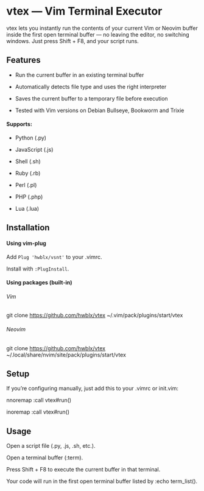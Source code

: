 # vtex — Vim Terminal Executor

vtex lets you instantly run the contents of your current Vim or Neovim buffer inside the first open terminal buffer — no leaving the editor, no switching windows.
Just press Shift + F8, and your script runs.

## Features

- Run the current buffer in an existing terminal buffer

- Automatically detects file type and uses the right interpreter

- Saves the current buffer to a temporary file before execution

- Tested with Vim versions on Debian Bullseye, Bookworm and Trixie

#### Supports:

- Python (.py)

- JavaScript (.js)

- Shell (.sh)

- Ruby (.rb)

- Perl (.pl)

- PHP (.php)

- Lua (.lua)

## Installation

#### Using vim-plug

Add `Plug 'hwblx/vsnt'` to your .vimrc.

Install with `:PlugInstall`.

#### Using packages (built-in)

###### Vim

git clone https://github.com/hwblx/vtex ~/.vim/pack/plugins/start/vtex

###### Neovim

git clone https://github.com/hwblx/vtex ~/.local/share/nvim/site/pack/plugins/start/vtex

## Setup

If you’re configuring manually, just add this to your .vimrc or init.vim:

nnoremap <S-F8> :call vtex#run()<CR>

inoremap <S-F8> <C-o>:call vtex#run()<CR>

## Usage

Open a script file (.py, .js, .sh, etc.).

Open a terminal buffer (:term).

Press Shift + F8 to execute the current buffer in that terminal.

Your code will run in the first open terminal buffer listed by :echo term_list().
